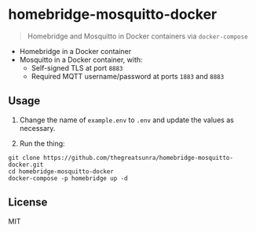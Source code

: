 # homebridge-mosquitto-docker

> Homebridge and Mosquitto in Docker containers via `docker-compose`

- Homebridge in a Docker container
- Mosquitto in a Docker container, with:
  - Self-signed TLS at port `8883`
  - Required MQTT username/password at ports `1883` and `8883`

## Usage

1. Change the name of `example.env` to `.env` and update the values as necessary.

2. Run the thing:

```shell
git clone https://github.com/thegreatsunra/homebridge-mosquitto-docker.git
cd homebridge-mosquitto-docker
docker-compose -p homebridge up -d
```

## License

MIT
